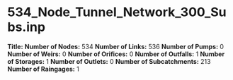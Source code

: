 # 534_Node_Tunnel_Network_300_Subs.inp
**Title:** 
**Number of Nodes:** 534
**Number of Links:** 536
**Number of Pumps:** 0
**Number of Weirs:** 0
**Number of Orifices:** 0
**Number of Outfalls:** 1
**Number of Storages:** 1
**Number of Outlets:** 0
**Number of Subcatchments:** 213
**Number of Raingages:** 1
